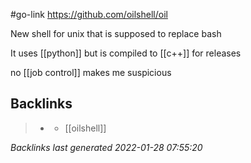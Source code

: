 #go-link https://github.com/oilshell/oil

New shell for unix that is supposed to replace bash

It uses [[python]] but is compiled to [[c++]] for releases

no [[job control]] makes me suspicious

## Backlinks

> - [](2021-01-11.md)
>   - [[oilshell]]

_Backlinks last generated 2022-01-28 07:55:20_
